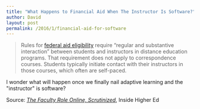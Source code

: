 ```yaml
---
title: "What Happens to Financial Aid When The Instructor Is Software?"
author: David
layout: post
permalink: /2016/1/financial-aid-for-software
---
```

>Rules for [federal aid eligibility](http://www.ecfr.gov/cgi-bin/text-idx?c=ecfr&sid=0900b7322acc5a5a10c558b8fe15ad7b&rgn=div8&view=text&node=34:3.1.3.1.1.1.23.2&idno=34) require “regular and substantive interaction” between students and instructors in distance education programs. That requirement does not apply to correspondence courses. Students typically initiate contact with their instructors in those courses, which often are self-paced.

I wonder what will happen once we finally nail adaptive learning and the "instructor" is software?

Source: [_The Faculty Role Online, Scrutinized_](https://www.insidehighered.com/news/2016/01/15/education-departments-inspector-generals-high-stakes-audit-western-governors-u), Inside Higher Ed
